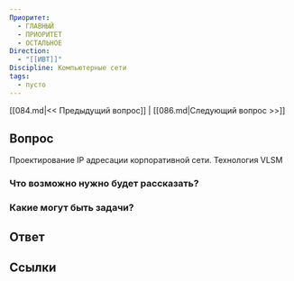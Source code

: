 ```yaml
---
Приоритет:
  - ГЛАВНЫЙ
  - ПРИОРИТЕТ
  - ОСТАЛЬНОЕ
Direction:
  - "[[ИВТ]]" 
Discipline: Компьютерные сети 
tags:
  - пусто
---
```

[[084.md|<< Предыдущий вопрос]] | [[086.md|Следующий вопрос >>]]
## Вопрос

Проектирование IP адресации корпоративной сети. Технология VLSM

### Что возможно нужно будет рассказать?

### Какие могут быть задачи?

## Ответ

## Ссылки
